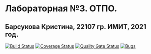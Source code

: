 # Лабораторная №3. ОТПО.
## Барсукова Кристина, 22107 гр. ИМИТ, 2021 год.

[![Build Status](https://travis-ci.com/KrisTI-N-I/arkanoid.svg?branch=main)](https://travis-ci.com/KrisTI-N-I/arkanoid)
[![Coverage Status](https://coveralls.io/repos/github/KrisTI-N-I/arkanoid/badge.svg?branch=main)](https://coveralls.io/github/KrisTI-N-I/arkanoid?branch=main)
[![Quality Gate Status](https://sonarcloud.io/api/project_badges/measure?project=KrisTI-N-I_arkanoid&metric=alert_status)](https://sonarcloud.io/dashboard?id=KrisTI-N-I_arkanoid)
[![Bugs](https://sonarcloud.io/api/project_badges/measure?project=KrisTI-N-I_arkanoid&metric=bugs)](https://sonarcloud.io/dashboard?id=KrisTI-N-I_arkanoid)
